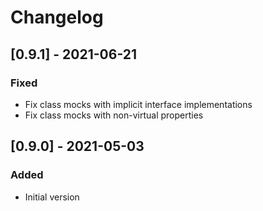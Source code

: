 # Changelog

## [0.9.1] - 2021-06-21

### Fixed
- Fix class mocks with implicit interface implementations
- Fix class mocks with non-virtual properties

## [0.9.0] - 2021-05-03

### Added
- Initial version